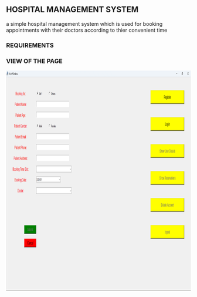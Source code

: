 ## HOSPITAL MANAGEMENT SYSTEM 

a simple hospital management system which is used for booking appointments with their doctors according to thier convenient time


### REQUIREMENTS

### VIEW OF THE PAGE
<img src="hsptl.png" height="600" width="600" >

